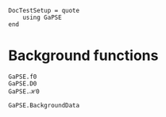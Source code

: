 ```@meta
DocTestSetup = quote
    using GaPSE
end
```

# Background functions

```@docs
GaPSE.f0
GaPSE.D0  
GaPSE.ℋ0 

GaPSE.BackgroundData
```
